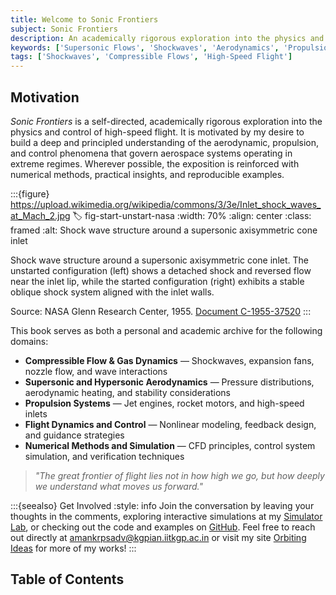 ```yaml
---
title: Welcome to Sonic Frontiers
subject: Sonic Frontiers
description: An academically rigorous exploration into the physics and control of high-speed flight, covering compressible flow, aerodynamics, propulsion, and more.
keywords: ['Supersonic Flows', 'Shockwaves', 'Aerodynamics', 'Propulsion', 'Flight Control', 'CFD']
tags: ['Shockwaves', 'Compressible Flows', 'High-Speed Flight']
---
```


## Motivation

*Sonic Frontiers* is a self-directed, academically rigorous exploration into the physics and control of high-speed flight. It is motivated by my desire to build a deep and principled understanding of the aerodynamic, propulsion, and control phenomena that govern aerospace systems operating in extreme regimes. Wherever possible, the exposition is reinforced with numerical methods, practical insights, and reproducible examples.

:::{figure} https://upload.wikimedia.org/wikipedia/commons/3/3e/Inlet_shock_waves_at_Mach_2.jpg
:label: fig-start-unstart-nasa
:width: 70%
:align: center
:class: framed
:alt: Shock wave structure around a supersonic axisymmetric cone inlet

<span class="source-medium">Shock wave structure around a supersonic axisymmetric cone inlet. The unstarted configuration (left) shows a detached shock and reversed flow near the inlet lip, while the started configuration (right) exhibits a stable oblique shock system aligned with the inlet walls.</span>  

<span class="source-small">Source: NASA Glenn Research Center, 1955. [Document C-1955-37520](https://archive.org/details/C-1955-37520)</span>
:::

This book serves as both a personal and academic archive for the following domains:

- **Compressible Flow & Gas Dynamics** — Shockwaves, expansion fans, nozzle flow, and wave interactions  
- **Supersonic and Hypersonic Aerodynamics** — Pressure distributions, aerodynamic heating, and stability considerations  
- **Propulsion Systems** — Jet engines, rocket motors, and high-speed inlets  
- **Flight Dynamics and Control** — Nonlinear modeling, feedback design, and guidance strategies  
- **Numerical Methods and Simulation** — CFD principles, control system simulation, and verification techniques  

> *"The great frontier of flight lies not in how high we go, but how deeply we understand what moves us forward."*

:::{seealso} Get Involved
:style: info
Join the conversation by leaving your thoughts in the comments, exploring interactive simulations at my [Simulator Lab](https://sim.orbitingideas.com), or checking out the code and examples on [GitHub](https://github.com/aman226/aman226.github.io). Feel free to reach out directly at [amankrpsadv@kgpian.iitkgp.ac.in](mailto:amankrpsadv@kgpian.iitkgp.ac.in) or visit my site [Orbiting Ideas](https://www.orbitingideas.com) for more of my works!
:::


## Table of Contents

```{tableofcontents}
```